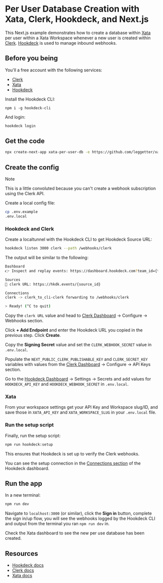 # Per User Database Creation with Xata, Clerk, Hookdeck, and Next.js

This Next.js example demonstrates how to create a database within [Xata](https://xata.io) per user within a Xata Workspace whenever a new user is created within [Clerk](https://clerk.com/). [Hookdeck](https://hookdeck.com?ref=github-xata) is used to manage inbound webhooks.

## Before you being

You'll a free account with the following services:

- [Clerk](https://clerk.com)
- [Xata](https://xata.io)
- [Hookdeck](https://hookdeck.com?ref=github-xata)

Install the Hookdeck CLI:

```
npm i -g hookdeck-cli
```

And login:

```sh
hookdeck login
```

## Get the code

```sh
npx create-next-app xata-per-user-db -e https://github.com/leggetter/xata-per-user-db
```

## Create the config

> [!NOTE]
> This is a little convoluted because you can't create a webhook subscription using the Clerk API.

Create a local config file:

```sh
cp .env.example
.env.local
```

### Hookdeck and Clerk

Create a localtunnel with the Hookdeck CLI to get Hookdeck Source URL:

```sh
hookdeck listen 3000 clerk --path /webhooks/clerk
```

The output will be similar to the following:

```sh
Dashboard
👉 Inspect and replay events: https://dashboard.hookdeck.com?team_id={team_id}

Sources
🔌 clerk URL: https://hkdk.events/{source_id}

Connections
clerk -> clerk_to_cli-clerk forwarding to /webhooks/clerk

> Ready! (^C to quit)
```

Copy the `clerk URL` value and head to [Clerk Dashboard](https://dashboard.clerk.com/) -> Configure -> Webhooks section.

Click **+ Add Endpoint** and enter the Hookdeck URL you copied in the previous step. Click **Create**.

Copy the **Signing Secret** value and set the `CLERK_WEBHOOK_SECRET` value in `.env.local`.

Populate the `NEXT_PUBLIC_CLERK_PUBLISHABLE_KEY` and `CLERK_SECRET_KEY` variables with values from the [Clerk Dashboard](https://dashboard.clerk.com/) -> Configure -> API Keys section.

Go to the [Hookdeck Dashboard](https://dashboard.hookdeck.com) -> Settings -> Secrets and add values for `HOOKDECK_API_KEY` and `HOOKDECK_WEBHOOK_SECRET` in `.env.local`.

### Xata

From your workspace settings get your API Key and Workspace slug/ID, and save those in `XATA_API_KEY` and `XATA_WORKSPACE_SLUG` in your `.env.local` file.

### Run the setup script

Finally, run the setup script:

```sh
npm run hookdeck:setup
```

This ensures that Hookdeck is set up to verify the Clerk webhooks.

You can see the setup connection in the [Connections section](https://dashboard.hookdeck.com/connections) of the Hookdeck dashboard.

## Run the app

In a new terminal:

```sh
npm run dev
```

Navigate to `localhost:3000` (or similar), click the **Sign in** button, complete the sign in/up flow, you will see the webhooks logged by the Hookdeck CLI and output from the terminal you ran `npm run dev` in.

Check the Xata dashboard to see the new per use database has been created.

## Resources

- [Hookdeck docs](https://hookdeck.com/docs?ref=github-xata)
- [Clerk docs](https://clerk.com/docs)
- [Xata docs](https://xata.io/docs)
